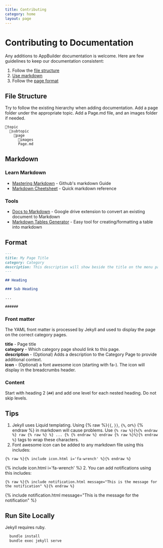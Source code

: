 ```yaml
---
title: Contributing
category: home
layout: page
---
```


# Contributing to Documentation

Any additions to AppBuilder documentation is welcome. Here are few guidelines to keep our documentation consistent:

1. Follow the [file structure](#file-structure)
1. [Use markdown](#markdown)
1. Follow the [page format](#page-format)

## File Structure

Try to follow the existing hierarchy when adding documentation. Add a page folder under the appropriate topic. Add a Page.md file, and an images folder if needed.

```
📁topic
  📁subtopic
    📁page
      📁images
      Page.md
```

## Markdown

### Learn Markdown

- [Mastering Markdown](https://guides.github.com/features/mastering-markdown/) - Github's markdown Guide
- [Markdown Cheetsheet](https://www.markdownguide.org/cheat-sheet/) - Quick markdown reference

### Tools

- [Docs to Markdown](https://github.com/evbacher/gd2md-html/wiki) - Google drive extension to convert an existing document to Markdown
- [Markdown Tables Generator](https://www.tablesgenerator.com/markdown_tables) - Easy tool for creating/formatting a table into markdown

## Format

```markdown
---
title: My Page Title
category: Category
description: This description will show beside the title on the menu page.
---

## Heading

### Sub Heading

...

######
```

### Front matter

The YAML front matter is processed by Jekyll and used to display the page on the correct category pages.

**title** - Page title\
**category** - Which category page should link to this page.\
**description** - (Optional) Adds a description to the Category Page to provide additional context.\
**icon** - (Optional) a font awesome icon (starting with fa-). The icon will display in the breadcrumbs header.

### Content

Start with heading 2 (`##`) and add one level for each nested heading. Do not skip levels.

## Tips

1. Jekyll uses Liquid templating. Using {% raw %}`{{`, `}}`, `{%`, or`%}` {% endraw %} in markdown will cause problems. Use
   `{% raw %}{%{% endraw %} raw {% raw %} %} ... {% {% endraw %} endraw {% raw %}%}{% endraw %}` tags to wrap these characters.
3. Font awesome icon can be added to any markdown file using this includes:
  ```liquid
  {% raw %}{% include icon.html i='fa-wrench' %}{% endraw %}
  ```
  {% include icon.html i='fa-wrench' %}
2. You can add notifications using this includes:
   ```liquid
   {% raw %}{% include notification.html message="This is the message for the notification" %}{% endraw %}
   ```
  {% include notification.html message="This is the message for the notification" %}

## Run Site Locally
Jekyll requires ruby.
```bash
  bundle install
  bundle exec jekyll serve
```
